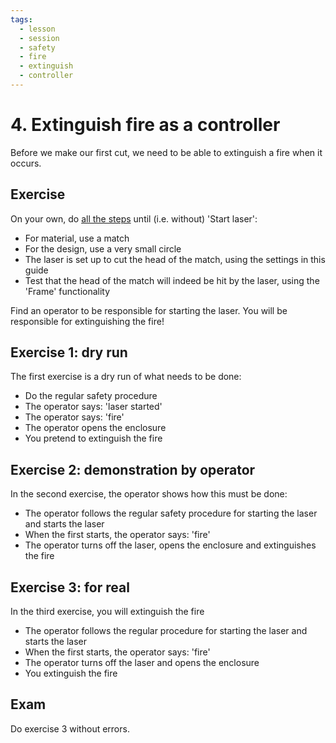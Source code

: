 ```yaml
---
tags:
  - lesson
  - session
  - safety
  - fire
  - extinguish
  - controller
---
```


# 4. Extinguish fire as a controller

Before we make our first cut, we need to be able
to extinguish a fire when it occurs.

## Exercise

On your own, do [all the steps](../steps/) until (i.e. without) 'Start laser':

- For material, use a match
- For the design, use a very small circle
- The laser is set up to cut the head of the match, using the settings
  in this guide
- Test that the head of the match will indeed be hit by the laser,
  using the 'Frame' functionality

Find an operator to be responsible for starting the laser.
You will be responsible for extinguishing the fire!

## Exercise 1: dry run

The first exercise is a dry run of what needs to be done:

- Do the regular safety procedure
- The operator says: 'laser started'
- The operator says: 'fire'
- The operator opens the enclosure
- You pretend to extinguish the fire

## Exercise 2: demonstration by operator

In the second exercise, the operator shows how this must be done:

- The operator follows the regular safety procedure for starting the laser
  and starts the laser
- When the first starts, the operator says: 'fire'
- The operator turns off the laser, opens the enclosure and extinguishes
  the fire

## Exercise 3: for real

In the third exercise, you will extinguish the fire

- The operator follows the regular procedure for starting the laser
  and starts the laser
- When the first starts, the operator says: 'fire'
- The operator turns off the laser and opens the enclosure
- You extinguish the fire

## Exam

Do exercise 3 without errors.

